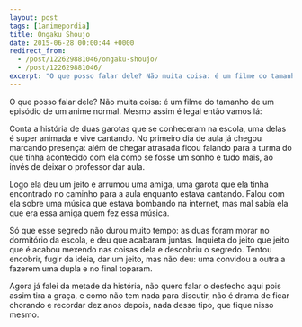 ```yaml
---
layout: post
tags: [1animepordia]
title: Ongaku Shoujo
date: 2015-06-28 00:00:44 +0000
redirect_from:
  - /post/122629881046/ongaku-shoujo/
  - /post/122629881046/
excerpt: "O que posso falar dele? Não muita coisa: é um filme do tamanho de um episódio de um anime normal. Mesmo assim é legal então vamos lá:"
---
```


O que posso falar dele? Não muita coisa: é um filme do tamanho de um
episódio de um anime normal. Mesmo assim é legal então vamos lá:

Conta a história de duas garotas que se conheceram na escola, uma delas
é super animada e vive cantando. No primeiro dia de aula já chegou
marcando presença: além de chegar atrasada ficou falando para a turma do
que tinha acontecido com ela como se fosse um sonho e tudo mais, ao
invés de deixar o professor dar aula.

Logo ela deu um jeito e arrumou uma amiga, uma garota que ela tinha
encontrado no caminho para a aula enquanto estava cantando. Falou com
ela sobre uma música que estava bombando na internet, mas mal sabia ela
que era essa amiga quem fez essa música.

Só que esse segredo não durou muito tempo: as duas foram morar no
dormitório da escola, e deu que acabaram juntas. Inquieta do jeito que
jeito que é acabou mexendo nas coisas dela e descobriu o segredo. Tentou
encobrir, fugir da ideia, dar um jeito, mas não deu: uma convidou a
outra a fazerem uma dupla e no final toparam.

Agora já falei da metade da história, não quero falar o desfecho aqui
pois assim tira a graça, e como não tem nada para discutir, não é drama
de ficar chorando e recordar dez anos depois, nada desse tipo, que fique
nisso mesmo.


